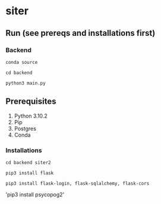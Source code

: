 # siter

## Run (see prereqs and installations first)

### Backend
  
  `conda source`

  `cd backend`

  `python3 main.py`

## Prerequisites
1. Python 3.10.2
2. Pip
3. Postgres
4. Conda

### Installations

`cd backend siter2`

`pip3 install flask`

`pip3 install flask-login, flask-sqlalchemy, flask-cors`

'pip3 install psycopog2'
